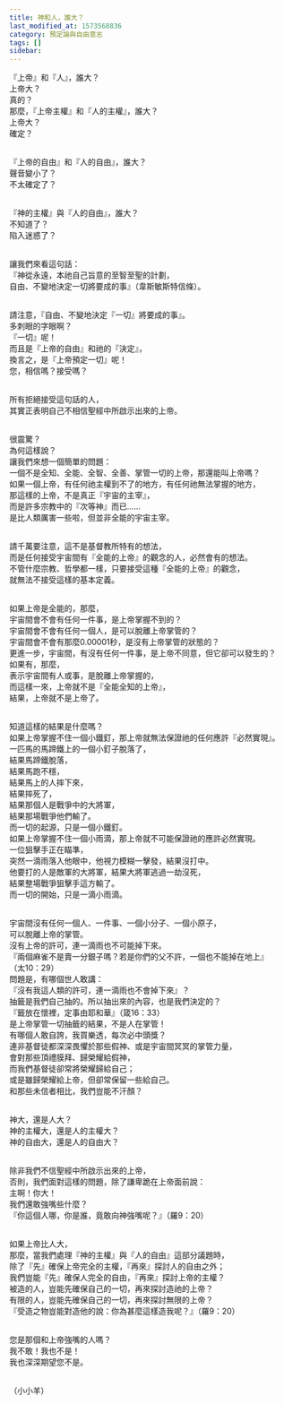 ```yaml
---
title: 神和人，誰大？
last_modified_at: 1573568836
category: 預定論與自由意志
tags: []
sidebar: 
---
```


<p>『上帝』和『人』，誰大？<br/>
上帝大？<br/>
真的？<br/>
那麼，『上帝主權』和『人的主權』，誰大？<br/>
上帝大？<br/>
確定？</p>
<p><br/>
『上帝的自由』和『人的自由』，誰大？<br/>
聲音變小了？<br/>
不太確定了？</p>
<p><br/>
『神的主權』與『人的自由』，誰大？<br/>
不知道了？<br/>
陷入迷惑了？</p>
<p><br/>
讓我們來看這句話：<br/>
『神從永遠，本祂自己旨意的至智至聖的計劃，<br/>
自由、不變地決定一切將要成的事』（韋斯敏斯特信條）。</p>
<p><br/>
請注意，『自由、不變地決定『一切』將要成的事』。<br/>
多刺眼的字眼啊？<br/>
『一切』呢！<br/>
而且是『上帝的自由』和祂的『決定』，<br/>
換言之，是『上帝預定一切』呢！<br/>
您，相信嗎？接受嗎？</p>
<p><br/>
所有拒絕接受這句話的人，<br/>
其實正表明自己不相信聖經中所啟示出來的上帝。</p>
<p><br/>
很震驚？<br/>
為何這樣說？<br/>
讓我們來想一個簡單的問題：<br/>
一個不是全知、全能、全智、全善、掌管一切的上帝，那還能叫上帝嗎？<br/>
如果一個上帝，有任何祂主權到不了的地方，有任何祂無法掌握的地方，<br/>
那這樣的上帝，不是真正『宇宙的主宰』，<br/>
而是許多宗教中的『次等神』而已……<br/>
是比人類厲害一些啦，但並非全能的宇宙主宰。</p>
<p><br/>
請千萬要注意，這不是基督教所特有的想法，<br/>
而是任何接受宇宙間有『全能的上帝』的觀念的人，必然會有的想法。<br/>
不管什麼宗教、哲學都一樣，只要接受這種『全能的上帝』的觀念，<br/>
就無法不接受這樣的基本定義。</p>
<p><br/>
如果上帝是全能的，那麼，<br/>
宇宙間會不會有任何一件事，是上帝掌握不到的？<br/>
宇宙間會不會有任何一個人，是可以脫離上帝掌管的？<br/>
宇宙間會不會有那麼0.00001秒，是沒有上帝掌管的狀態的？<br/>
更進一步，宇宙間，有沒有任何一件事，是上帝不同意，但它卻可以發生的？<br/>
如果有，那麼，<br/>
表示宇宙間有人或事，是脫離上帝掌握的，<br/>
而這樣一來，上帝就不是『全能全知的上帝』，<br/>
結果，上帝就不是上帝了。</p>
<p><br/>
知道這樣的結果是什麼嗎？<br/>
如果上帝掌握不住一個小鐵釘，那上帝就無法保證祂的任何應許『必然實現』。<br/>
一匹馬的馬蹄鐵上的一個小釘子脫落了，<br/>
結果馬蹄鐵脫落，<br/>
結果馬跑不穩，<br/>
結果馬上的人摔下來，<br/>
結果摔死了，<br/>
結果那個人是戰爭中的大將軍，<br/>
結果那場戰爭他們輸了。<br/>
而一切的起源，只是一個小鐵釘。<br/>
如果上帝掌握不住一個小雨滴，那上帝就不可能保證祂的應許必然實現。<br/>
一位狙擊手正在瞄準，<br/>
突然一滴雨落入他眼中，他視力模糊一擊發，結果沒打中。<br/>
他要打的人是敵軍的大將軍，結果大將軍逃過一劫沒死，<br/>
結果整場戰爭狙擊手這方輸了。<br/>
而一切的開始，只是一滴小雨滴。</p>
<p><br/>
宇宙間沒有任何一個人、一件事、一個小分子、一個小原子，<br/>
可以脫離上帝的掌管。<br/>
沒有上帝的許可，連一滴雨也不可能掉下來。<br/>
『兩個麻雀不是賣一分銀子嗎？若是你們的父不許，一個也不能掉在地上』<br/>
（太10：29）<br/>
問題是，有哪個世人敢講：<br/>
『沒有我這人類的許可，連一滴雨也不會掉下來』？<br/>
抽籤是我們自己抽的。所以抽出來的內容，也是我們決定的？<br/>
『籤放在懷裡，定事由耶和華』（箴16：33）<br/>
是上帝掌管一切抽籤的結果，不是人在掌管！<br/>
有哪個人敢自誇，我買樂透，每次必中頭獎？<br/>
連非基督徒都深深畏懼於那些假神、或是宇宙間冥冥的掌管力量，<br/>
會對那些頂禮膜拜、歸榮耀給假神，<br/>
而我們基督徒卻常將榮耀歸給自己；<br/>
或是雖歸榮耀給上帝，但卻常保留一些給自己。<br/>
和那些未信者相比，我們豈能不汗顏？</p>
<p><br/>
神大，還是人大？<br/>
神的主權大，還是人的主權大？<br/>
神的自由大，還是人的自由大？</p>
<p><br/>
除非我們不信聖經中所啟示出來的上帝，<br/>
否則，我們面對這樣的問題，除了謙卑跪在上帝面前說：<br/>
主啊！你大！<br/>
我們還敢強嘴些什麼？<br/>
『你這個人哪，你是誰，竟敢向神強嘴呢？』（羅9：20）</p>
<p><br/>
如果上帝比人大，<br/>
那麼，當我們處理『神的主權』與『人的自由』這部分議題時，<br/>
除了『先』確保上帝完全的主權，『再來』探討人的自由之外；<br/>
我們豈能『先』確保人完全的自由，『再來』探討上帝的主權？<br/>
被造的人，豈能先確保自己的一切，再來探討造祂的上帝？<br/>
有限的人，豈能先確保自己的一切，再來探討無限的上帝？<br/>
『受造之物豈能對造他的說：你為甚麼這樣造我呢？』（羅9：20）</p>
<p><br/>
您是那個和上帝強嘴的人嗎？<br/>
我不敢！我也不是！<br/>
我也深深期望您不是。</p>
<p><br/>
（小小羊）<br/>
 </p>
<p> </p>
<p> </p>
